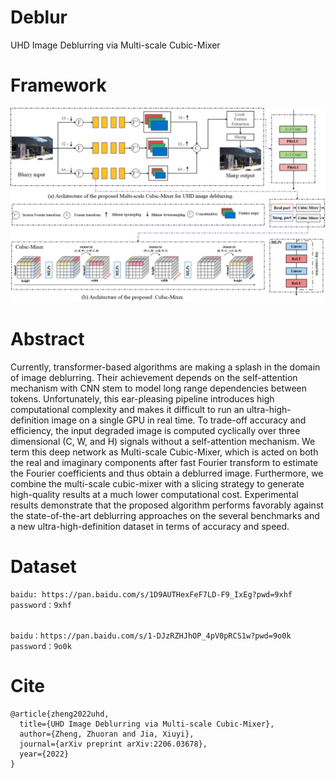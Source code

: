 # Deblur
UHD Image Deblurring via Multi-scale Cubic-Mixer

# Framework
![Image text](framework.png)


# Abstract
Currently, transformer-based algorithms are making a splash in the domain of image deblurring. Their achievement depends on the self-attention mechanism  with CNN stem to model long range dependencies between tokens. Unfortunately, this ear-pleasing pipeline introduces high computational complexity and makes it difficult to run an ultra-high-definition image on a single GPU in real time. To trade-off accuracy and efficiency, the input degraded image is computed cyclically over three dimensional (C, W, and H) signals without a self-attention mechanism. We term this deep network as Multi-scale Cubic-Mixer, which is acted on both the real and imaginary components after fast Fourier transform to estimate the Fourier coefficients and thus obtain a deblurred image. Furthermore, we combine the multi-scale cubic-mixer with a slicing strategy to generate high-quality results at a much lower computational cost. Experimental results demonstrate that the proposed algorithm performs favorably against the state-of-the-art deblurring approaches on the several benchmarks and a new ultra-high-definition dataset in terms of accuracy and speed.

# Dataset
```
baidu: https://pan.baidu.com/s/1D9AUTHexFeF7LD-F9_IxEg?pwd=9xhf 
password：9xhf 


baidu：https://pan.baidu.com/s/1-DJzRZHJhOP_4pV0pRCS1w?pwd=9o0k 
password：9o0k 
```

# Cite
```
@article{zheng2022uhd,
  title={UHD Image Deblurring via Multi-scale Cubic-Mixer},
  author={Zheng, Zhuoran and Jia, Xiuyi},
  journal={arXiv preprint arXiv:2206.03678},
  year={2022}  
}
```
